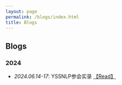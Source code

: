 ```yaml
---
layout: page
permalink: /blogs/index.html
title: Blogs
---
```


## Blogs

### 2024

- *2024.06.14-17*: YSSNLP参会实录 <a href="">【Read】</a>
